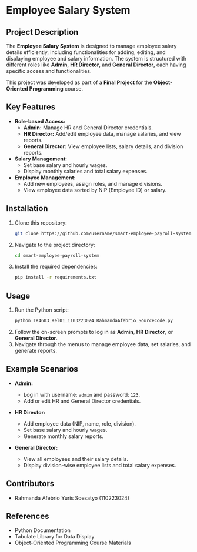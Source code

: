# Employee Salary System

## Project Description
The **Employee Salary System** is designed to manage employee salary details efficiently, including functionalities for adding, editing, and displaying employee and salary information. The system is structured with different roles like **Admin**, **HR Director**, and **General Director**, each having specific access and functionalities.

This project was developed as part of a **Final Project** for the **Object-Oriented Programming** course.

## Key Features
- **Role-based Access:**
  - **Admin:** Manage HR and General Director credentials.
  - **HR Director:** Add/edit employee data, manage salaries, and view reports.
  - **General Director:** View employee lists, salary details, and division reports.
- **Salary Management:**
  - Set base salary and hourly wages.
  - Display monthly salaries and total salary expenses.
- **Employee Management:**
  - Add new employees, assign roles, and manage divisions.
  - View employee data sorted by NIP (Employee ID) or salary.

## Installation
1. Clone this repository:
   ```bash
   git clone https://github.com/username/smart-employee-payroll-system.git
   ```
2. Navigate to the project directory:
   ```bash
   cd smart-employee-payroll-system
   ```
3. Install the required dependencies:
   ```bash
   pip install -r requirements.txt
   ```

## Usage
1. Run the Python script:
   ```bash
   python TK4603_Kel01_1103223024_RahmandaAfebrio_SourceCode.py
   ```
2. Follow the on-screen prompts to log in as **Admin**, **HR Director**, or **General Director**.
3. Navigate through the menus to manage employee data, set salaries, and generate reports.

## Example Scenarios
- **Admin:**
  - Log in with username: `admin` and password: `123`.
  - Add or edit HR and General Director credentials.

- **HR Director:**
  - Add employee data (NIP, name, role, division).
  - Set base salary and hourly wages.
  - Generate monthly salary reports.

- **General Director:**
  - View all employees and their salary details.
  - Display division-wise employee lists and total salary expenses.

## Contributors
- Rahmanda Afebrio Yuris Soesatyo (110223024)

## References
- Python Documentation
- Tabulate Library for Data Display
- Object-Oriented Programming Course Materials


